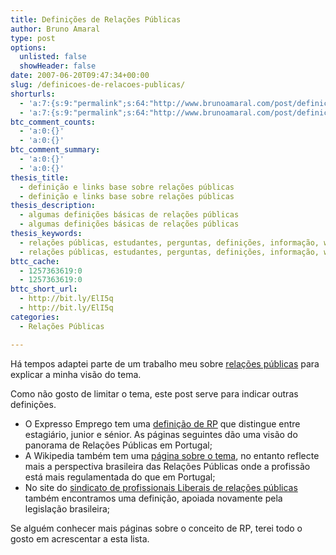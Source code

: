 ```yaml
---
title: Definições de Relações Públicas
author: Bruno Amaral
type: post
options:
  unlisted: false
  showHeader: false
date: 2007-06-20T09:47:34+00:00
slug: /definicoes-de-relacoes-publicas/
shorturls:
  - 'a:7:{s:9:"permalink";s:64:"http://www.brunoamaral.com/post/definicoes-de-relacoes-publicas/";s:7:"tinyurl";s:25:"http://tinyurl.com/7ngb96";s:4:"isgd";s:17:"http://is.gd/pDCd";s:5:"bitly";s:20:"http://bit.ly/14WfXj";s:5:"snipr";s:22:"http://snipr.com/euq3p";s:5:"snurl";s:22:"http://snurl.com/euq3p";s:7:"snipurl";s:24:"http://snipurl.com/euq3p";}'
  - 'a:7:{s:9:"permalink";s:64:"http://www.brunoamaral.com/post/definicoes-de-relacoes-publicas/";s:7:"tinyurl";s:25:"http://tinyurl.com/7ngb96";s:4:"isgd";s:17:"http://is.gd/pDCd";s:5:"bitly";s:20:"http://bit.ly/14WfXj";s:5:"snipr";s:22:"http://snipr.com/euq3p";s:5:"snurl";s:22:"http://snurl.com/euq3p";s:7:"snipurl";s:24:"http://snipurl.com/euq3p";}'
btc_comment_counts:
  - 'a:0:{}'
  - 'a:0:{}'
btc_comment_summary:
  - 'a:0:{}'
  - 'a:0:{}'
thesis_title:
  - definição e links base sobre relações públicas
  - definição e links base sobre relações públicas
thesis_description:
  - algumas definições básicas de relações públicas
  - algumas definições básicas de relações públicas
thesis_keywords:
  - relações públicas, estudantes, perguntas, definições, informação, wikipedia, expresso
  - relações públicas, estudantes, perguntas, definições, informação, wikipedia, expresso
bttc_cache:
  - 1257363619:0
  - 1257363619:0
bttc_short_url:
  - http://bit.ly/ElI5q
  - http://bit.ly/ElI5q
categories:
  - Relações Públicas

---
```

Há tempos adaptei parte de um trabalho meu sobre [relações públicas][1] para explicar a minha visão do tema.

Como não gosto de limitar o tema, este post serve para indicar outras definições.

  * O Expresso Emprego tem uma [definição de RP][2] que distingue entre estagiário, junior e sénior. As páginas seguintes dão uma visão do panorama de Relações Públicas em Portugal;
  * A Wikipedia também tem uma [página sobre o tema][3], no entanto reflecte mais a perspectiva brasileira das Relações Públicas onde a profissão está mais regulamentada do que em Portugal;
  * No site do [sindicato de profissionais Liberais de relações públicas][4] também encontramos uma definição, apoiada novamente pela legislação brasileira;

Se alguém conhecer mais páginas sobre o conceito de RP, terei todo o gosto em acrescentar a esta lista.

 [1]: http://www.brunoamaral.com/relacoes-publicas-diferencas-do-marketing/
 [2]: http://expressoemprego.clix.pt/scripts/indexpage.asp?headingID=3360
 [3]: http://pt.wikipedia.org/wiki/Rela%C3%A7%C3%B5es_P%C3%BAblicas
 [4]: http://www.sinprorp.org.br/Relacoes_Publicas/relacoes.htm